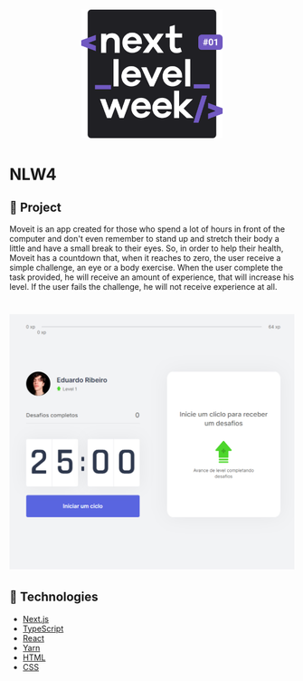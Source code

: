 <h1 align="center">
    <img alt="NextLevelWeek" title="#NextLevelWeek" src=".github/logo.svg" width="250px" />
</h1>

# NLW4

## :wrench: Project
Moveit is an app created for those who spend a lot of hours in front of the computer and don't even remember to stand up and stretch their body a little and have a small break to their eyes. 
So, in order to help their health, Moveit has a countdown that, when it reaches to zero, the user receive a simple challenge, an eye or a body exercise. When the user complete the task provided,
he will receive an amount of experience, that will increase his level. If the user fails the challenge, he will not receive experience at all.

<h1 align="center">
    <img alt="Moveit" title="#Moveit" src=".github/Moveit.png" width="750px" />
</h1>

## :rocket: Technologies

- [Next.js][nextjs]
- [TypeScript][typescript]
- [React][react]
- [Yarn][yarn]
- [HTML][html]
- [CSS][css]

[nextjs]: https://nextjs.org
[typescript]: https://www.typescriptlang.org
[react]: https://reactjs.org
[yarn]: https://yarnpkg.com
[html]: https://developer.mozilla.org/en-US/docs/Web/HTML
[css]: https://developer.mozilla.org/en-US/docs/Web/CSS
